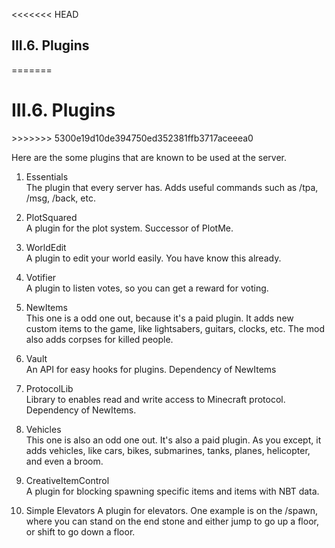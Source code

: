 <<<<<<< HEAD
<h2>III.6. Plugins</h2>
=======
<h1>III.6. Plugins</h1>
>>>>>>> 5300e19d10de394750ed352381ffb3717aceeea0

Here are the some plugins that are known to be used at the server.

1. Essentials  
The plugin that every server has. Adds useful commands such as /tpa, /msg, /back, etc.

2. PlotSquared  
A plugin for the plot system. Successor of PlotMe.

3. WorldEdit  
A plugin to edit your world easily. You have know this already.

4. Votifier  
A plugin to listen votes, so you can get a reward for voting.

5. NewItems  
This one is a odd one out, because it's a paid plugin. It adds new custom items to the game, like lightsabers, guitars, clocks, etc. The mod also adds corpses for killed people.

6. Vault  
An API for easy hooks for plugins. Dependency of NewItems

7. ProtocolLib  
Library to enables read and write access to Minecraft protocol. Dependency of NewItems.

8. Vehicles  
This one is also an odd one out. It's also a paid plugin. As you except, it adds vehicles, like cars, bikes, submarines, tanks, planes, helicopter, and even a broom.

9. CreativeItemControl  
A plugin for blocking spawning specific items and items with NBT data.

10. Simple Elevators
A plugin for elevators. One example is on the /spawn, where you can stand on the end stone and either jump to go up a floor, or shift to go down a floor.
